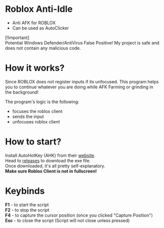 # Roblox Anti-Idle
- Anti AFK for ROBLOX
- Can be used as AutoClicker

[!Important]  
Potential Windows Defender/AntiVirus False Positive! My project is safe and does not contain any malicious code.

# How it works?
Since ROBLOX does not register inputs if its unfocused. This program helps you to continue whatever you are doing while AFK Farming or grinding in the background!  
  
The program's logic is the following:    
- focuses the roblox client
- sends the input
- unfocuses roblox client  

# How to start?
Install AutoHotKey (AHK) from their [website](https://www.autohotkey.com/).  
Head to [releases](https://github.com/JianKEG/Roblox-Anti-Idle/releases) to download the exe file.  
Once downloaded, it's all pretty self-explanatory.   
**Make sure Roblox Client is not in fullscreen!**  
# Keybinds
**F1** - to start the script  
**F2** - to stop the script  
**F4** - to capture the cursor position (once you clicked "Capture Position")  
**Esc** - to close the script (Script will not close unless pressed)
